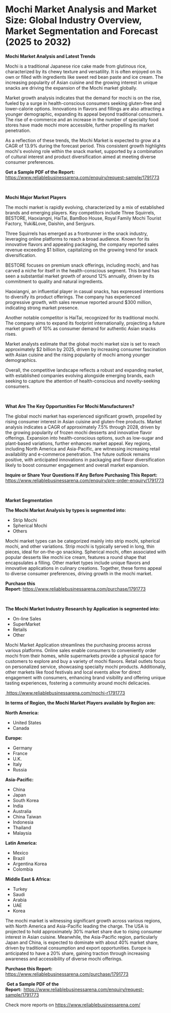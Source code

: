 <p><h1>Mochi Market Analysis and Market Size: Global Industry Overview, Market Segmentation and Forecast (2025 to 2032)</h1></p><p><strong>Mochi Market Analysis and Latest Trends</strong></p>
<p><p>Mochi is a traditional Japanese rice cake made from glutinous rice, characterized by its chewy texture and versatility. It is often enjoyed on its own or filled with ingredients like sweet red bean paste and ice cream. The increasing popularity of Asian cuisine and the growing interest in unique snacks are driving the expansion of the Mochi market globally.</p><p>Market growth analysis indicates that the demand for mochi is on the rise, fueled by a surge in health-conscious consumers seeking gluten-free and lower-calorie options. Innovations in flavors and fillings are also attracting a younger demographic, expanding its appeal beyond traditional consumers. The rise of e-commerce and an increase in the number of specialty food stores have made mochi more accessible, further propelling its market penetration.</p><p>As a reflection of these trends, the Mochi Market is expected to grow at a CAGR of 13.9% during the forecast period. This consistent growth highlights mochi's evolving role within the snack market, supported by a combination of cultural interest and product diversification aimed at meeting diverse consumer preferences.</p></p>
<p><strong>Get a Sample PDF of the Report:&nbsp;</strong> <a href="https://www.reliablebusinessarena.com/enquiry/request-sample/1791773?utm_campaign=2175&utm_medium=2&utm_source=Github&utm_content=ia&utm_term=07042025&utm_id=mochi">https://www.reliablebusinessarena.com/enquiry/request-sample/1791773</a></p>
<p>&nbsp;</p>
<p><strong>Mochi Major Market Players</strong></p>
<p><p>The mochi market is rapidly evolving, characterized by a mix of established brands and emerging players. Key competitors include Three Squirrels, BESTORE, Haoxiangni, HaiTai, BamBoo House, Royal Family Mochi Tourist Factory, Yuki&Love, Daishin, and Senjyurs. </p><p>Three Squirrels has emerged as a frontrunner in the snack industry, leveraging online platforms to reach a broad audience. Known for its innovative flavors and appealing packaging, the company reported sales revenue exceeding $1 billion, capitalizing on the growing trend for snack diversification. </p><p>BESTORE focuses on premium snack offerings, including mochi, and has carved a niche for itself in the health-conscious segment. This brand has seen a substantial market growth of around 12% annually, driven by its commitment to quality and natural ingredients. </p><p>Haoxiangni, an influential player in casual snacks, has expressed intentions to diversify its product offerings. The company has experienced progressive growth, with sales revenue reported around $300 million, indicating strong market presence. </p><p>Another notable competitor is HaiTai, recognized for its traditional mochi. The company aims to expand its footprint internationally, projecting a future market growth of 10% as consumer demand for authentic Asian snacks rises. </p><p>Market analysts estimate that the global mochi market size is set to reach approximately $2 billion by 2025, driven by increasing consumer fascination with Asian cuisine and the rising popularity of mochi among younger demographics. </p><p>Overall, the competitive landscape reflects a robust and expanding market, with established companies evolving alongside emerging brands, each seeking to capture the attention of health-conscious and novelty-seeking consumers.</p></p>
<p>&nbsp;</p>
<p><strong>What Are The Key Opportunities For Mochi Manufacturers?</strong></p>
<p><p>The global mochi market has experienced significant growth, propelled by rising consumer interest in Asian cuisine and gluten-free products. Market analysis indicates a CAGR of approximately 7.5% through 2028, driven by the growing popularity of frozen mochi desserts and innovative flavor offerings. Expansion into health-conscious options, such as low-sugar and plant-based variations, further enhances market appeal. Key regions, including North America and Asia-Pacific, are witnessing increasing retail availability and e-commerce penetration. The future outlook remains positive, with anticipated innovations in packaging and flavor diversification likely to boost consumer engagement and overall market expansion.</p></p>
<p><strong>Inquire or Share Your Questions If Any Before Purchasing This Report:</strong> <a href="https://www.reliablebusinessarena.com/enquiry/pre-order-enquiry/1791773?utm_campaign=2175&utm_medium=2&utm_source=Github&utm_content=ia&utm_term=07042025&utm_id=mochi">https://www.reliablebusinessarena.com/enquiry/pre-order-enquiry/1791773</a></p>
<p>&nbsp;</p>
<p><strong>Market Segmentation</strong></p>
<p><strong>The Mochi Market Analysis by types is segmented into:</strong></p>
<p><ul><li>Strip Mochi</li><li>Spherical Mochi</li><li>Others</li></ul></p>
<p><p>Mochi market types can be categorized mainly into strip mochi, spherical mochi, and other variations. Strip mochi is typically served in long, thin pieces, ideal for on-the-go snacking. Spherical mochi, often associated with popular desserts like mochi ice cream, features a round shape that encapsulates a filling. Other market types include unique flavors and innovative applications in culinary creations. Together, these forms appeal to diverse consumer preferences, driving growth in the mochi market.</p></p>
<p><strong>Purchase this Report:&nbsp;</strong><a href="https://www.reliablebusinessarena.com/purchase/1791773?utm_campaign=2175&utm_medium=2&utm_source=Github&utm_content=ia&utm_term=07042025&utm_id=mochi">https://www.reliablebusinessarena.com/purchase/1791773</a></p>
<p>&nbsp;</p>
<p><strong>The Mochi Market Industry Research by Application is segmented into:</strong></p>
<p><ul><li>On-line Sales</li><li>SuperMarket</li><li>Retails</li><li>Other</li></ul></p>
<p><p>Mochi Market Application streamlines the purchasing process across various platforms. Online sales enable consumers to conveniently order mochi from their homes, while supermarkets provide a physical space for customers to explore and buy a variety of mochi flavors. Retail outlets focus on personalized service, showcasing specialty mochi products. Additionally, other markets like food festivals and local events allow for direct engagement with consumers, enhancing brand visibility and offering unique tasting experiences, fostering a community around mochi delicacies.</p></p>
<p><a href="https://www.reliablebusinessarena.com/mochi-r1791773?utm_campaign=2175&utm_medium=2&utm_source=Github&utm_content=ia&utm_term=07042025&utm_id=mochi">&nbsp;https://www.reliablebusinessarena.com/mochi-r1791773</a></p>
<p><strong>In terms of Region, the Mochi Market Players available by Region are:</strong></p>
<p>
    <p> <strong> North America: </strong>
        <ul>
            <li>United States</li>
            <li>Canada</li>
        </ul>
        </p> 
    <p> <strong> Europe: </strong>
        <ul>
            <li>Germany</li>
            <li>France</li>
            <li>U.K.</li>
            <li>Italy</li>
            <li>Russia</li>
        </ul>
        </p> 
    <p> <strong> Asia-Pacific: </strong>
        <ul>
            <li>China</li>
            <li>Japan</li>
            <li>South Korea</li>
            <li>India</li>
            <li>Australia</li>
            <li>China Taiwan</li>
            <li>Indonesia</li>
            <li>Thailand</li>
            <li>Malaysia</li>
        </ul>
        </p> 
    <p> <strong> Latin America: </strong>
        <ul>
            <li>Mexico</li>
            <li>Brazil</li>
            <li>Argentina Korea</li>
            <li>Colombia</li>
        </ul>
        </p> 
    <p> <strong> Middle East & Africa: </strong>
        <ul>
            <li>Turkey</li>
            <li>Saudi</li>
            <li>Arabia</li>
            <li>UAE</li>
            <li>Korea</li>
        </ul>
    </p>
    </p>
<p><p>The mochi market is witnessing significant growth across various regions, with North America and Asia-Pacific leading the charge. The USA is projected to hold approximately 30% market share due to rising consumer interest in Asian cuisine. Meanwhile, the Asia-Pacific region, particularly Japan and China, is expected to dominate with about 40% market share, driven by traditional consumption and export opportunities. Europe is anticipated to have a 20% share, gaining traction through increasing awareness and accessibility of diverse mochi offerings.</p></p>
<p><strong>Purchase this Report: </strong><a href="https://www.reliablebusinessarena.com/purchase/1791773?utm_campaign=2175&utm_medium=2&utm_source=Github&utm_content=ia&utm_term=07042025&utm_id=mochi">https://www.reliablebusinessarena.com/purchase/1791773</a></p>
<p>&nbsp;<strong>Get a Sample PDF of the Report:&nbsp;&nbsp;</strong><a href="https://www.reliablebusinessarena.com/enquiry/request-sample/1791773?utm_campaign=2175&utm_medium=2&utm_source=Github&utm_content=ia&utm_term=07042025&utm_id=mochi">https://www.reliablebusinessarena.com/enquiry/request-sample/1791773</a></p>
<p><strong></strong></p>
<p>Check more reports on <a href="https://www.reliablebusinessarena.com/?utm_campaign=2175&utm_medium=2&utm_source=Github&utm_content=ia&utm_term=07042025&utm_id=mochi">https://www.reliablebusinessarena.com/</a></p>